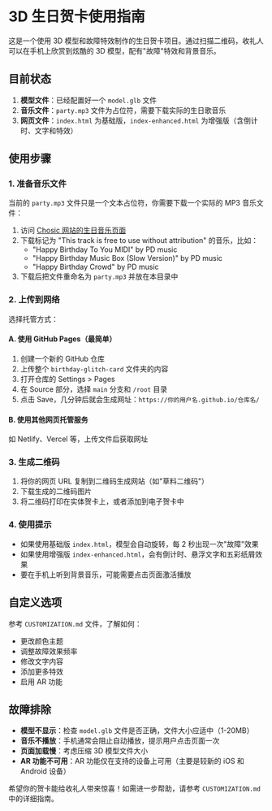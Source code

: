 # 3D 生日贺卡使用指南

这是一个使用 3D 模型和故障特效制作的生日贺卡项目。通过扫描二维码，收礼人可以在手机上欣赏到炫酷的 3D 模型，配有"故障"特效和背景音乐。

## 目前状态

1. **模型文件**：已经配置好一个 `model.glb` 文件
2. **音乐文件**：`party.mp3` 文件为占位符，需要下载实际的生日歌音乐
3. **网页文件**：`index.html` 为基础版，`index-enhanced.html` 为增强版（含倒计时、文字和特效）

## 使用步骤

### 1. 准备音乐文件

当前的 `party.mp3` 文件只是一个文本占位符，你需要下载一个实际的 MP3 音乐文件：

1. 访问 [Chosic 网站的生日音乐页面](https://www.chosic.com/free-music/birthday/)
2. 下载标记为 "This track is free to use without attribution" 的音乐，比如：
   - "Happy Birthday To You MIDI" by PD music
   - "Happy Birthday Music Box (Slow Version)" by PD music 
   - "Happy Birthday Crowd" by PD music
3. 下载后把文件重命名为 `party.mp3` 并放在本目录中

### 2. 上传到网络

选择托管方式：

#### A. 使用 GitHub Pages（最简单）

1. 创建一个新的 GitHub 仓库
2. 上传整个 `birthday-glitch-card` 文件夹的内容
3. 打开仓库的 Settings > Pages
4. 在 Source 部分，选择 `main` 分支和 `/root` 目录
5. 点击 Save，几分钟后就会生成网址：`https://你的用户名.github.io/仓库名/`

#### B. 使用其他网页托管服务

如 Netlify、Vercel 等，上传文件后获取网址

### 3. 生成二维码

1. 将你的网页 URL 复制到二维码生成网站（如"草料二维码"）
2. 下载生成的二维码图片
3. 将二维码打印在实体贺卡上，或者添加到电子贺卡中

### 4. 使用提示

- 如果使用基础版 `index.html`，模型会自动旋转，每 2 秒出现一次"故障"效果
- 如果使用增强版 `index-enhanced.html`，会有倒计时、悬浮文字和五彩纸屑效果
- 要在手机上听到背景音乐，可能需要点击页面激活播放

## 自定义选项

参考 `CUSTOMIZATION.md` 文件，了解如何：

- 更改颜色主题
- 调整故障效果频率
- 修改文字内容
- 添加更多特效
- 启用 AR 功能

## 故障排除

- **模型不显示**：检查 `model.glb` 文件是否正确，文件大小应适中（1-20MB）
- **音乐不播放**：手机通常会阻止自动播放，提示用户点击页面一次
- **页面加载慢**：考虑压缩 3D 模型文件大小
- **AR 功能不可用**：AR 功能仅在支持的设备上可用（主要是较新的 iOS 和 Android 设备）

希望你的贺卡能给收礼人带来惊喜！如需进一步帮助，请参考 `CUSTOMIZATION.md` 中的详细指南。 